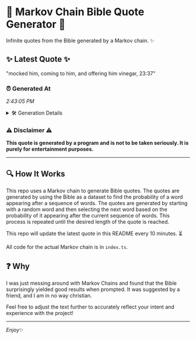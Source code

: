 # 📖 Markov Chain Bible Quote Generator 📖

Infinite quotes from the Bible generated by a Markov chain. ✨

## ✨ Latest Quote ✨
"mocked him, coming to him, and offering him vinegar, 23:37"

### ⏰ Generated At
*2:43:05 PM*

<details>
    <summary>🛠️ Generation Details</summary>
    <p>
        <strong>🌱 Seed:</strong> mocked<br>
        <strong>🔄 Iterations:</strong> 9<br>
        <strong>📜 Context History:</strong><br>[ mocked ]: him,<br>[ mocked, him, ]: coming<br>[ mocked, him,, coming ]: to<br>[ mocked, him,, coming, to ]: him,<br>[ mocked, him,, coming, to, him, ]: and<br>[ mocked, him,, coming, to, him,, and ]: offering<br>[ him,, coming, to, him,, and, offering ]: him<br>[ coming, to, him,, and, offering, him ]: vinegar,<br>[ to, him,, and, offering, him, vinegar, ]: 23:37<br>
    </p>
</details>

### ⚠️ Disclaimer ⚠️
**This quote is generated by a program and is not to be taken seriously. It is purely for entertainment purposes.**

---

## 🔍 How It Works

This repo uses a Markov chain to generate Bible quotes. The quotes are generated by using the Bible as a dataset to find the probability of a word appearing after a sequence of words. The quotes are generated by starting with a random word and then selecting the next word based on the probability of it appearing after the current sequence of words. This process is repeated until the desired length of the quote is reached.

This repo will update the latest quote in this README every 10 minutes. ⏳

All code for the actual Markov chain is in `index.ts`.

## ❓ Why

I was just messing around with Markov Chains and found that the Bible surprisingly yielded good results when prompted. 
It was suggested by a friend, and I am in no way christian.

Feel free to adjust the text further to accurately reflect your intent and experience with the project!

---

*Enjoy*✨
